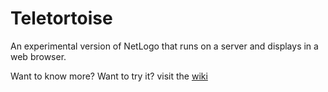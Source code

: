 # Teletortoise

An experimental version of NetLogo that runs on a server and displays in a web browser.

Want to know more? Want to try it? visit the [wiki](https://github.com/NetLogo/Teletortoise/wiki)
